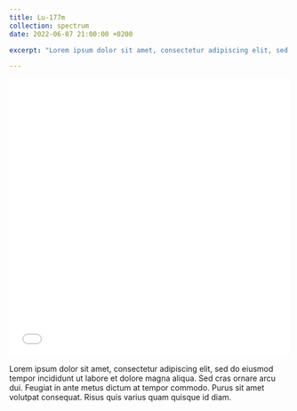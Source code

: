 ```yaml
---
title: Lu-177m
collection: spectrum
date: 2022-06-07 21:00:00 +0200

excerpt: "Lorem ipsum dolor sit amet, consectetur adipiscing elit, sed do eiusmod tempor incididunt ut labore et dolore magna aliqua. Sed cras ornare arcu dui. Feugiat in ante metus dictum at tempor commodo. Purus sit amet volutpat consequat. Risus quis varius quam quisque id diam."

---
```


<iframe width="100%" height="500" src="/assets/spectra/Lu-177m.html" title="Lu-177m gamma spectrum" frameborder="0" allowfullscreen></iframe>

Lorem ipsum dolor sit amet, consectetur adipiscing elit, sed do eiusmod tempor incididunt ut labore et dolore magna aliqua. Sed cras ornare arcu dui. Feugiat in ante metus dictum at tempor commodo. Purus sit amet volutpat consequat. Risus quis varius quam quisque id diam.

